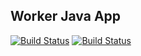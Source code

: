 ## Worker Java App
 [![Build Status](http://34.136.48.226:8080/job/instavote/job/worker-build/badge/icon?color=blue)](http://34.136.48.226:8080/job/instavote/job/worker-build/)
 [![Build Status](http://34.136.48.226:8080/job/instavote/job/worker-test/badge/icon)](http://34.136.48.226:8080/job/instavote/job/worker-test/)
 

